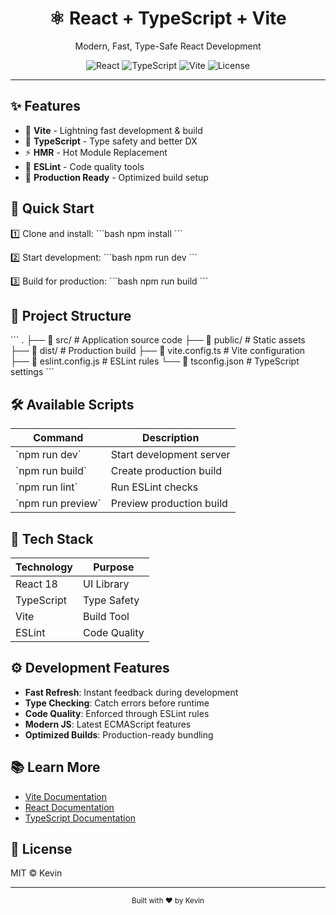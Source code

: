 <div align="center">
  <h1>⚛️ React + TypeScript + Vite</h1>
  <p>Modern, Fast, Type-Safe React Development</p>
</div>

<div align="center">

![React](https://img.shields.io/badge/React-18-blue)
![TypeScript](https://img.shields.io/badge/TypeScript-5-blue)
![Vite](https://img.shields.io/badge/Vite-5-brightgreen)
![License](https://img.shields.io/badge/License-MIT-green)

</div>

---

## ✨ Features

- 🚀 **Vite** - Lightning fast development & build
- 📘 **TypeScript** - Type safety and better DX
- ⚡️ **HMR** - Hot Module Replacement
- 🧪 **ESLint** - Code quality tools
- 🎯 **Production Ready** - Optimized build setup

## 🚀 Quick Start

1️⃣ Clone and install:
\`\`\`bash
npm install
\`\`\`

2️⃣ Start development:
\`\`\`bash
npm run dev
\`\`\`

3️⃣ Build for production:
\`\`\`bash
npm run build
\`\`\`

## 📁 Project Structure

\`\`\`
.
├── 📂 src/ # Application source code
├── 📂 public/ # Static assets
├── 📂 dist/ # Production build
├── 📄 vite.config.ts # Vite configuration
├── 📄 eslint.config.js # ESLint rules
└── 📄 tsconfig.json # TypeScript settings
\`\`\`

## 🛠 Available Scripts

| Command             | Description              |
| ------------------- | ------------------------ |
| \`npm run dev\`     | Start development server |
| \`npm run build\`   | Create production build  |
| \`npm run lint\`    | Run ESLint checks        |
| \`npm run preview\` | Preview production build |

## 🧩 Tech Stack

<div align="center">

| Technology | Purpose      |
| ---------- | ------------ |
| React 18   | UI Library   |
| TypeScript | Type Safety  |
| Vite       | Build Tool   |
| ESLint     | Code Quality |

</div>

## ⚙️ Development Features

- **Fast Refresh**: Instant feedback during development
- **Type Checking**: Catch errors before runtime
- **Code Quality**: Enforced through ESLint rules
- **Modern JS**: Latest ECMAScript features
- **Optimized Builds**: Production-ready bundling

## 📚 Learn More

- [Vite Documentation](https://vitejs.dev/)
- [React Documentation](https://react.dev/)
- [TypeScript Documentation](https://www.typescriptlang.org/)

## 📝 License

MIT © Kevin

---

<div align="center">
  <sub>Built with ❤️ by Kevin</sub>
</div>
